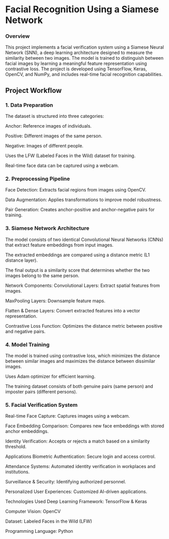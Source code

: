 # Facial Recognition Using a Siamese Network
### Overview
This project implements a facial verification system using a Siamese Neural Network (SNN), a deep learning architecture designed to measure the similarity between two images. The model is trained to distinguish between facial images by learning a meaningful feature representation using contrastive loss. The project is developed using TensorFlow, Keras, OpenCV, and NumPy, and includes real-time facial recognition capabilities.

## Project Workflow
### 1. Data Preparation
The dataset is structured into three categories:

Anchor: Reference images of individuals.

Positive: Different images of the same person.

Negative: Images of different people.

Uses the LFW (Labeled Faces in the Wild) dataset for training.

Real-time face data can be captured using a webcam.
### 2. Preprocessing Pipeline
Face Detection: Extracts facial regions from images using OpenCV.

Data Augmentation: Applies transformations to improve model robustness.

Pair Generation: Creates anchor-positive and anchor-negative pairs for training.

### 3. Siamese Network Architecture
The model consists of two identical Convolutional Neural Networks (CNNs) that extract feature embeddings from input images.

The extracted embeddings are compared using a distance metric (L1 distance layer).

The final output is a similarity score that determines whether the two images belong to the same person.

Network Components:
Convolutional Layers: Extract spatial features from images.

MaxPooling Layers: Downsample feature maps.

Flatten & Dense Layers: Convert extracted features into a vector representation.

Contrastive Loss Function: Optimizes the distance metric between positive and negative pairs.
### 4. Model Training
The model is trained using contrastive loss, which minimizes the distance between similar images and maximizes the distance between dissimilar images.

Uses Adam optimizer for efficient learning.

The training dataset consists of both genuine pairs (same person) and imposter pairs (different persons).
### 5. Facial Verification System
Real-time Face Capture: Captures images using a webcam.

Face Embedding Comparison: Compares new face embeddings with stored anchor embeddings.

Identity Verification: Accepts or rejects a match based on a similarity threshold.

Applications
Biometric Authentication: Secure login and access control.

Attendance Systems: Automated identity verification in workplaces and institutions.

Surveillance & Security: Identifying authorized personnel.

Personalized User Experiences: Customized AI-driven applications.

Technologies Used
Deep Learning Framework: TensorFlow & Keras

Computer Vision: OpenCV

Dataset: Labeled Faces in the Wild (LFW)

Programming Language: Python
